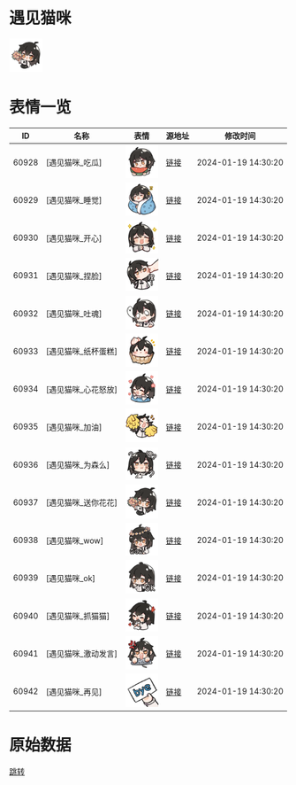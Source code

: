 # 遇见猫咪

<img src="./cover.png" height="60" alt="cover" />

# 表情一览

|ID|名称|表情|源地址|修改时间|
|----|----|----|----|----|
|60928|[遇见猫咪_吃瓜]|<img src="./pic/060928_%5B遇见猫咪_吃瓜%5D.png" height="60" alt="吃瓜"/>|[链接](https://i0.hdslb.com/bfs/garb/3d33c42b3d69c3b76c13e552b831edded76c330a.png)|2024-01-19 14:30:20|
|60929|[遇见猫咪_睡觉]|<img src="./pic/060929_%5B遇见猫咪_睡觉%5D.png" height="60" alt="睡觉"/>|[链接](https://i0.hdslb.com/bfs/garb/cab525aa2384fc1bfe4cfb474b2c87e18d119da0.png)|2024-01-19 14:30:20|
|60930|[遇见猫咪_开心]|<img src="./pic/060930_%5B遇见猫咪_开心%5D.png" height="60" alt="开心"/>|[链接](https://i0.hdslb.com/bfs/garb/2b79a459ad4efbb8060b6cbdd034ac4c7b28975c.png)|2024-01-19 14:30:20|
|60931|[遇见猫咪_捏脸]|<img src="./pic/060931_%5B遇见猫咪_捏脸%5D.png" height="60" alt="捏脸"/>|[链接](https://i0.hdslb.com/bfs/garb/9d9b55a62fbdc07029e4e6742e0c12e9ffe86d90.png)|2024-01-19 14:30:20|
|60932|[遇见猫咪_吐魂]|<img src="./pic/060932_%5B遇见猫咪_吐魂%5D.png" height="60" alt="吐魂"/>|[链接](https://i0.hdslb.com/bfs/garb/8c14e7e70011d9ac001a68322579a271c475d225.png)|2024-01-19 14:30:20|
|60933|[遇见猫咪_纸杯蛋糕]|<img src="./pic/060933_%5B遇见猫咪_纸杯蛋糕%5D.png" height="60" alt="纸杯蛋糕"/>|[链接](https://i0.hdslb.com/bfs/garb/4c410792fdc5b4b7caa9f67b68a349fd58d5a580.png)|2024-01-19 14:30:20|
|60934|[遇见猫咪_心花怒放]|<img src="./pic/060934_%5B遇见猫咪_心花怒放%5D.png" height="60" alt="心花怒放"/>|[链接](https://i0.hdslb.com/bfs/garb/3b7575706e68556ebd2c94f7a91504e7aad44150.png)|2024-01-19 14:30:20|
|60935|[遇见猫咪_加油]|<img src="./pic/060935_%5B遇见猫咪_加油%5D.png" height="60" alt="加油"/>|[链接](https://i0.hdslb.com/bfs/garb/333542bf9057fba3f01703c25983fa281b68338d.png)|2024-01-19 14:30:20|
|60936|[遇见猫咪_为森么]|<img src="./pic/060936_%5B遇见猫咪_为森么%5D.png" height="60" alt="为森么"/>|[链接](https://i0.hdslb.com/bfs/garb/8c660ec9037a1ab7921be52aa349a3c81fe7024b.png)|2024-01-19 14:30:20|
|60937|[遇见猫咪_送你花花]|<img src="./pic/060937_%5B遇见猫咪_送你花花%5D.png" height="60" alt="送你花花"/>|[链接](https://i0.hdslb.com/bfs/garb/35926cbb6618f957829229b5675342d7814e4de8.png)|2024-01-19 14:30:20|
|60938|[遇见猫咪_wow]|<img src="./pic/060938_%5B遇见猫咪_wow%5D.png" height="60" alt="wow"/>|[链接](https://i0.hdslb.com/bfs/garb/96623b17e504783771ebb34dc3da5f14371fd875.png)|2024-01-19 14:30:20|
|60939|[遇见猫咪_ok]|<img src="./pic/060939_%5B遇见猫咪_ok%5D.png" height="60" alt="ok"/>|[链接](https://i0.hdslb.com/bfs/garb/e84e2ecf0b31acc0a03979e35ed3372ad276d3a0.png)|2024-01-19 14:30:20|
|60940|[遇见猫咪_抓猫猫]|<img src="./pic/060940_%5B遇见猫咪_抓猫猫%5D.png" height="60" alt="抓猫猫"/>|[链接](https://i0.hdslb.com/bfs/garb/51af139ad667271c4a9c30a68269ead5d8cd1d48.png)|2024-01-19 14:30:20|
|60941|[遇见猫咪_激动发言]|<img src="./pic/060941_%5B遇见猫咪_激动发言%5D.png" height="60" alt="激动发言"/>|[链接](https://i0.hdslb.com/bfs/garb/6d6df7a68b0bc82260fa2ea92be60d8c8ffe5c4c.png)|2024-01-19 14:30:20|
|60942|[遇见猫咪_再见]|<img src="./pic/060942_%5B遇见猫咪_再见%5D.png" height="60" alt="再见"/>|[链接](https://i0.hdslb.com/bfs/garb/b4c10a26127c2e327f0863e98b5e9c4b76ffb0e3.png)|2024-01-19 14:30:20|

# 原始数据

[跳转](./raw.json)

